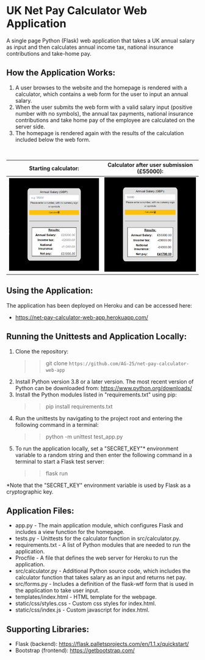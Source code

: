 # UK Net Pay Calculator Web Application
A single page Python (Flask) web application that takes a UK annual salary as input and then calculates annual income tax, national insurance contributions and take-home pay.

## How the Application Works:
1. A user browses to the website and the homepage is rendered with a calculator, which contains a web form for the user to input an annual salary.
1. When the user submits the web form with a valid salary input (positive number with no symbols), the annual tax payments, 
national insurance contributions and take home pay of the employee are calculated on the server side.
1. The homepage is rendered again with the results of the calculation included below the web form.
<br>

|                   Starting calculator:                  |     Calculator after user submission (£55000):   |
| ------------------------------------------------------- | ------------------------------------------------ |
| <img src="/readme_images/starting_calc.PNG">             |<img src="/readme_images/calc_result.PNG">       |


## Using the Application:
The application has been deployed on Heroku and can be accessed here:  
* https://net-pay-calculator-web-app.herokuapp.com/

## Running the Unittests and Application Locally:
1. Clone the repository:  
    >> git clone `https://github.com/AG-25/net-pay-calculator-web-app`
1. Install Python version 3.8 or a later version. The most recent version of Python can be downloaded from: 
     https://www.python.org/downloads/
1. Install the Python modules listed in "requirements.txt" using pip:
   >> pip install requirements.txt
1. Run the unittests by navigating to the project root and entering the following command in a terminal:  
   >> python -m unittest test_app.py
1. To run the application locally, set a "SECRET_KEY"* environment variable to a random string and then enter the following command in a terminal to start a Flask test server:
   >> flask run  
  
*Note that the "SECRET_KEY" environment variable is used by Flask as a cryptographic key.

## Application Files:
* app.py - The main application module, which configures Flask and includes a view function for the homepage.
* tests.py - Unittests for the calculator function in src/calculator.py.
* requirements.txt - A list of Python modules that are needed to run the application.
* Procfile - A file that defines the web server for Heroku to run the application.
* src/calculator.py - Additional Python source code, which includes the calculator function that takes salary as an input and returns net pay.
* src/forms.py - Includes a definition of the flask-wtf form that is used in the application to take user input.
* templates/index.html - HTML template for the webpage.
* static/css/styles.css - Custom css styles for index.html.
* static/css/index.js - Custom javascript for index.html.

## Supporting Libraries:
* Flask (backend): https://flask.palletsprojects.com/en/1.1.x/quickstart/  
* Bootstrap (frontend): https://getbootstrap.com/  

